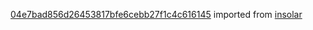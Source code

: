 [04e7bad856d26453817bfe6cebb27f1c4c616145](https://github.com/insolar/insolar/commit/04e7bad856d26453817bfe6cebb27f1c4c616145) imported from [insolar](https://github.com/insolar/insolar)
